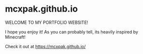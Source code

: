 # mcxpak.github.io
WELCOME TO MY PORTFOLIO WEBSITE!

I hope you enjoy it!
As you can probably tell, its heavily inspired by Minecraft!

Check it out at https://mcxpak.github.io/

